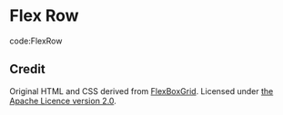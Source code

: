 # Flex Row

code:FlexRow
## Credit
Original HTML and CSS derived from [FlexBoxGrid](http://flexboxgrid.com/). Licensed under [the Apache Licence version 2.0](https://github.com/kristoferjoseph/flexboxgrid).
